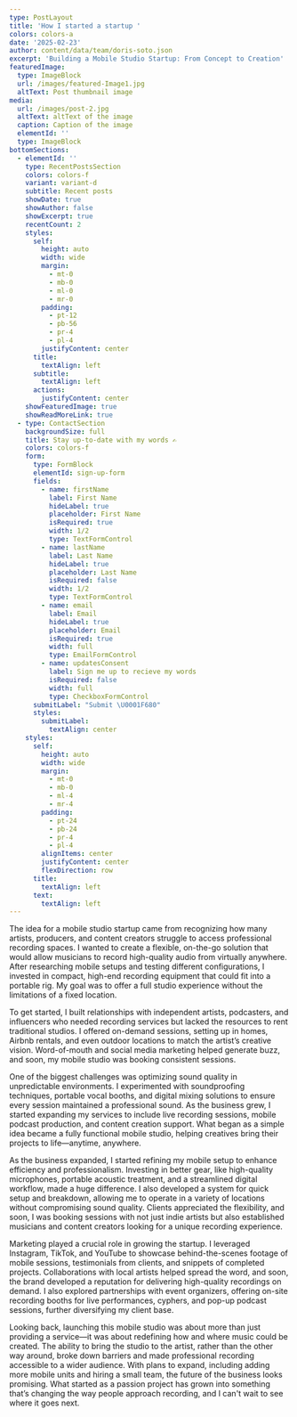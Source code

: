 ```yaml
---
type: PostLayout
title: 'How I started a startup '
colors: colors-a
date: '2025-02-23'
author: content/data/team/doris-soto.json
excerpt: 'Building a Mobile Studio Startup: From Concept to Creation'
featuredImage:
  type: ImageBlock
  url: /images/featured-Image1.jpg
  altText: Post thumbnail image
media:
  url: /images/post-2.jpg
  altText: altText of the image
  caption: Caption of the image
  elementId: ''
  type: ImageBlock
bottomSections:
  - elementId: ''
    type: RecentPostsSection
    colors: colors-f
    variant: variant-d
    subtitle: Recent posts
    showDate: true
    showAuthor: false
    showExcerpt: true
    recentCount: 2
    styles:
      self:
        height: auto
        width: wide
        margin:
          - mt-0
          - mb-0
          - ml-0
          - mr-0
        padding:
          - pt-12
          - pb-56
          - pr-4
          - pl-4
        justifyContent: center
      title:
        textAlign: left
      subtitle:
        textAlign: left
      actions:
        justifyContent: center
    showFeaturedImage: true
    showReadMoreLink: true
  - type: ContactSection
    backgroundSize: full
    title: Stay up-to-date with my words ✍️
    colors: colors-f
    form:
      type: FormBlock
      elementId: sign-up-form
      fields:
        - name: firstName
          label: First Name
          hideLabel: true
          placeholder: First Name
          isRequired: true
          width: 1/2
          type: TextFormControl
        - name: lastName
          label: Last Name
          hideLabel: true
          placeholder: Last Name
          isRequired: false
          width: 1/2
          type: TextFormControl
        - name: email
          label: Email
          hideLabel: true
          placeholder: Email
          isRequired: true
          width: full
          type: EmailFormControl
        - name: updatesConsent
          label: Sign me up to recieve my words
          isRequired: false
          width: full
          type: CheckboxFormControl
      submitLabel: "Submit \U0001F680"
      styles:
        submitLabel:
          textAlign: center
    styles:
      self:
        height: auto
        width: wide
        margin:
          - mt-0
          - mb-0
          - ml-4
          - mr-4
        padding:
          - pt-24
          - pb-24
          - pr-4
          - pl-4
        alignItems: center
        justifyContent: center
        flexDirection: row
      title:
        textAlign: left
      text:
        textAlign: left
---
```

The idea for a mobile studio startup came from recognizing how many artists, producers, and content creators struggle to access professional recording spaces. I wanted to create a flexible, on-the-go solution that would allow musicians to record high-quality audio from virtually anywhere. After researching mobile setups and testing different configurations, I invested in compact, high-end recording equipment that could fit into a portable rig. My goal was to offer a full studio experience without the limitations of a fixed location.

To get started, I built relationships with independent artists, podcasters, and influencers who needed recording services but lacked the resources to rent traditional studios. I offered on-demand sessions, setting up in homes, Airbnb rentals, and even outdoor locations to match the artist’s creative vision. Word-of-mouth and social media marketing helped generate buzz, and soon, my mobile studio was booking consistent sessions.

One of the biggest challenges was optimizing sound quality in unpredictable environments. I experimented with soundproofing techniques, portable vocal booths, and digital mixing solutions to ensure every session maintained a professional sound. As the business grew, I started expanding my services to include live recording sessions, mobile podcast production, and content creation support. What began as a simple idea became a fully functional mobile studio, helping creatives bring their projects to life—anytime, anywhere.

As the business expanded, I started refining my mobile setup to enhance efficiency and professionalism. Investing in better gear, like high-quality microphones, portable acoustic treatment, and a streamlined digital workflow, made a huge difference. I also developed a system for quick setup and breakdown, allowing me to operate in a variety of locations without compromising sound quality. Clients appreciated the flexibility, and soon, I was booking sessions with not just indie artists but also established musicians and content creators looking for a unique recording experience.

Marketing played a crucial role in growing the startup. I leveraged Instagram, TikTok, and YouTube to showcase behind-the-scenes footage of mobile sessions, testimonials from clients, and snippets of completed projects. Collaborations with local artists helped spread the word, and soon, the brand developed a reputation for delivering high-quality recordings on demand. I also explored partnerships with event organizers, offering on-site recording booths for live performances, cyphers, and pop-up podcast sessions, further diversifying my client base.

Looking back, launching this mobile studio was about more than just providing a service—it was about redefining how and where music could be created. The ability to bring the studio to the artist, rather than the other way around, broke down barriers and made professional recording accessible to a wider audience. With plans to expand, including adding more mobile units and hiring a small team, the future of the business looks promising. What started as a passion project has grown into something that’s changing the way people approach recording, and I can't wait to see where it goes next.



